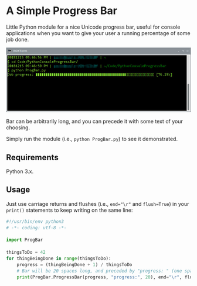 # A Simple Progress Bar

Little Python module for a nice Unicode progress bar, useful for console applications when you want to give your user a running percentage of some job done.

![A screenshot][screenshot]

Bar can be arbitrarily long, and you can precede it with some text of your choosing.

Simply run the module (i.e., `python ProgBar.py`) to see it demonstrated.

## Requirements

Python 3.x.

## Usage
Just use carriage returns and flushes (i.e., `end="\r"` and `flush=True`) in your `print()` statements to keep writing on the same line:

```python
#!/usr/bin/env python3
# -*- coding: utf-8 -*-

import ProgBar

thingsToDo = 42
for thingBeingDone in range(thingsToDo):
    progress = (thingBeingDone + 1) / thingsToDo
    # Bar will be 20 spaces long, and preceded by "progress: " (one space appended):
    print(ProgBar.ProgressBar(progress, "progress:", 20), end="\r", flush=True)
```

[screenshot]: ./figures/screenshot.jpg